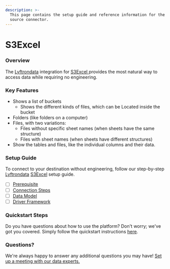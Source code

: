 ```yaml
---
description: >-
  This page contains the setup guide and reference information for the S3Excel
  source connector.
---
```


# S3Excel

### Overview

The [Lyftrondata](https://www.lyftrondata.com/) integration for [S3Excel ](https://lyftron.com/source/data-migration-from-amazon-s3-to-snowflake-google-bigquery-amazon-redshift-and-azure-sql-database/)provides the most natural way to access data while requiring no engineering.

### Key Features

* Shows a list of buckets
  * Shows the different kinds of files, which can be Located inside the bucket
* Folders (like folders on a computer)
* Files, with two variations:
  * Files without specific sheet names (when sheets have the same structure)
  * Files with sheet names (when sheets have different structures)
* Show the tables and files, like the individual columns and their data.

### Setup Guide

To connect to your destination without engineering, follow our step-by-step [Lyftrondata](https://www.lyftrondata.com/) [S3Excel](https://lyftron.com/source/data-migration-from-amazon-s3-to-snowflake-google-bigquery-amazon-redshift-and-azure-sql-database/) setup guide.

* [ ] [Prerequisite](../amazon-s3/prerequisite.md)
* [ ] [Connection Steps](../amazon-s3/connection-steps.md)
* [ ] [Data Model](../amazon-s3/data-model/erd.md)
* [ ] [Driver Framework](../amazon-s3/driver-framework/)

### Quickstart Steps

Do you have questions about how to use the platform? Don't worry; we've got you covered. Simply follow the quickstart instructions [here](../).

### Questions? <a href="#questions" id="questions"></a>

We're always happy to answer any additional questions you may have! [Set up a meeting with our data experts.](https://www.lyftrondata.com/book-a-meeting/)
